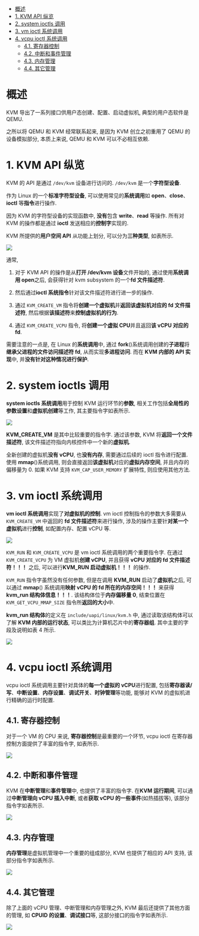 
<!-- @import "[TOC]" {cmd="toc" depthFrom=1 depthTo=6 orderedList=false} -->

<!-- code_chunk_output -->

- [概述](#概述)
- [1. KVM API 纵览](#1-kvm-api-纵览)
- [2. system ioctls 调用](#2-system-ioctls-调用)
- [3. vm ioctl 系统调用](#3-vm-ioctl-系统调用)
- [4. vcpu ioctl 系统调用](#4-vcpu-ioctl-系统调用)
  - [4.1. 寄存器控制](#41-寄存器控制)
  - [4.2. 中断和事件管理](#42-中断和事件管理)
  - [4.3. 内存管理](#43-内存管理)
  - [4.4. 其它管理](#44-其它管理)

<!-- /code_chunk_output -->

# 概述

KVM 导出了一系列接口供用户态创建、配置、启动虚拟机, 典型的用户态软件是QEMU.

之所以将 QEMU 和 KVM 经常联系起来, 是因为 KVM 创立之初重用了 QEMU 的设备模拟部分, 本质上来说, QEMU 和 KVM 可以不必相互依赖.

# 1. KVM API 纵览

KVM 的 API 是通过 `/dev/kvm` 设备进行访问的. `/dev/kvm` 是一个**字符型设备**.

作为 Linux 的一个**标准字符型设备**, 可以使用常见的**系统调用**如 **open**、**close**、**ioctl** 等**指令**进行操作.

因为 KVM 的字符型设备的实现函数中, **没有**包含 **write**、**read** 等操作. 所有对 KVM 的操作都是通过 **ioctl** 发送相应的**控制字**实现的.

KVM 所提供的**用户空间 API** 从功能上划分, 可以分为**三种类型**, 如表所示.

![](./images/2019-07-05-18-42-39.png)

通常,

1) 对于 KVM API 的操作是从**打开 /dev/kvm 设备**文件开始的, 通过使用**系统调用 open**之后, 会获得针对 kvm subsystem 的一个**fd 文件描述符**.

2) 然后通过**ioctl 系统指令**针对该文件描述符进行进一步的操作.

3) 通过 `KVM_CREATE_VM` 指令将**创建一个虚拟机**并**返回该虚拟机对应的 fd 文件描述符**, 然后根据**该描述符**来**控制虚拟机的行为**.

4) 通过 `KVM_CREATE_VCPU` 指令, 将**创建一个虚拟 CPU**并且返回**该 vCPU 对应的 fd**.

需要注意的一点是, 在 Linux 的**系统调用**中, 通过 **fork**()系统调用创建的**子进程**将**继承父进程的文件访问描述符 fd**, 从而实现**多进程访问**. 而在 **KVM 内部的 API 实现**中, 并**没有针对这种情况进行保护**.

# 2. system ioctls 调用

**system ioctls 系统调用**用于控制 KVM 运行环节的**参数**, 相关工作包括**全局性的参数设置**和**虚拟机创建**等工作, 其主要指令字如表所示.

![](./images/2019-07-05-18-44-42.png)

**KVM\_CREATE\_VM** 是其中比较重要的指令字. 通过该参数, KVM 将**返回一个文件描述符**, 该文件描述符指向内核控件中一个新的**虚拟机**.

全新创建的虚拟机**没有 vCPU**, 也**没有内存**, 需要通过后续的 ioctl 指令进行配置. 使用 **mmap**()系统调用, 则会直接返回**该虚拟机**对应的**虚拟内存空间**, 并且内存的偏移量为 0. 如果 KVM 支持 `KVM_CAP_USER_MEMORY` 扩展特性, 则应使用其他方法.

# 3. vm ioctl 系统调用

**vm ioctl 系统调用**实现了**对虚拟机的控制**. vm ioctl 控制指令的参数大多需要从 `KVM_CREATE_VM` 中返回的 **fd 文件描述符**来进行操作, 涉及的操作主要针**对某一个虚拟机**进行**控制**, 如配置内存、配置 vCPU 等.

![](./images/2019-07-05-18-45-49.png)

`KVM_RUN` 和 `KVM_CREATE_VCPU` 是 vm ioctl 系统调用的两个重要指令字. 在通过 `KVM_CREATE_VCPU` 为 VM 虚拟机**创建 vCPU**, 并且获得 **vCPU 对应的 fd 文件描述符！！！** 之后, 可以进行**KVM\_RUN 启动虚拟机！！！** 的操作.

`KVM_RUN` 指令字虽然没有任何参数, 但是在调用 **KVM_RUN** 启动了**虚拟机**之后, 可以通过 **mmap**() 系统调用**映射 vCPU 的 fd 所在的内存空间！！！** 来获得 **kvm\_run 结构体信息！！！**. 该结构体位于**内存偏移量 0**, 结束位置在 `KVM_GET_VCPU_MMAP_SIZE` 指令所**返回的大小**中.

**kvm_run 结构体**的定义在 `include/uapi/linux/kvm.h` 中, 通过读取该结构体可以了解 **KVM 内部的运行状态**, 可以类比为计算机芯片中的**寄存器组**. 其中主要的字段及说明如表 4 所示.

![](./images/2019-07-05-18-46-50.png)

# 4. vcpu ioctl 系统调用

vcpu ioctl 系统调用主要针对具体的**每一个虚拟的 vCPU**进行配置, 包括**寄存器读/写**、**中断设置**、**内存设置**、**调试开关**、**时钟管理**等功能, 能够对 KVM 的虚拟机进行精确的运行时配置.

## 4.1. 寄存器控制

对于一个 VM 的 CPU 来说, **寄存器控制**是最重要的一个环节, vcpu ioctl 在寄存器控制方面提供了丰富的指令字, 如表所示.

![](./images/2019-07-05-20-47-33.png)

## 4.2. 中断和事件管理

KVM 在**中断管理**和**事件管理**中, 也提供了丰富的指令字. 在**KVM 运行期间**, 可以通过**中断管理向 vCPU 插入中断**, 或者**获取 vCPU 的一些事件**(如热插拔等), 该部分指令字如表所示.

![](./images/2019-07-05-20-47-48.png)

## 4.3. 内存管理

**内存管理**是虚拟机管理中一个重要的组成部分, KVM 也提供了相应的 API 支持, 该部分指令字如表所示.

![](./images/2019-07-05-20-48-17.png)

## 4.4. 其它管理

除了上面的 vCPU 管理、中断管理和内存管理之外, KVM 最后还提供了其他方面的管理, 如 **CPUID 的设置**、**调试接口**等, 这部分接口的指令字如表所示.

![](./images/2019-07-05-20-48-54.png)
